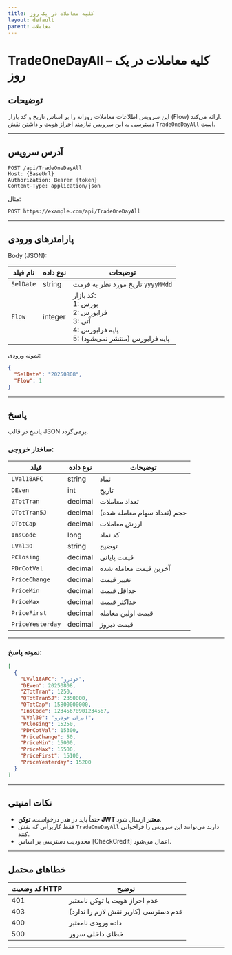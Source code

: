 ```yaml
---
title: کلیه معاملات در یک روز
layout: default
parent: معاملات
---
```



# TradeOneDayAll – کلیه معاملات در یک روز

## توضیحات
این سرویس اطلاعات معاملات روزانه را بر اساس تاریخ و کد بازار (Flow) ارائه می‌کند.  
دسترسی به این سرویس نیازمند احراز هویت و داشتن نقش `TradeOneDayAll` است.

---

## آدرس سرویس

```
POST /api/TradeOneDayAll
Host: {BaseUrl}
Authorization: Bearer {token}
Content-Type: application/json
```

مثال:
```
POST https://example.com/api/TradeOneDayAll
```

---

## پارامترهای ورودی

Body (JSON):

| نام فیلد  | نوع داده  | توضیحات |
|-----------|-----------|---------|
| `SelDate` | string    | تاریخ مورد نظر به فرمت `yyyyMMdd` |
| `Flow`    | integer   | کد بازار:<br>1: بورس<br>2: فرابورس<br>3: آتی<br>4: پایه فرابورس<br>5: پایه فرابورس (منتشر نمی‌شود) |

نمونه ورودی:
```json
{
  "SelDate": "20250808",
  "Flow": 1
}
```

---

## پاسخ

پاسخ در قالب JSON برمی‌گردد.

### ساختار خروجی:
| فیلد | نوع داده | توضیحات |
|------|----------|---------|
| `LVal18AFC` | string  | نماد |
| `DEven` | int | تاریخ |
| `ZTotTran` | decimal | تعداد معاملات |
| `QTotTran5J` | decimal | حجم (تعداد سهام معامله شده) |
| `QTotCap` | decimal | ارزش معاملات |
| `InsCode` | long | کد نماد |
| `LVal30` | string | توضیح |
| `PClosing` | decimal | قیمت پایانی |
| `PDrCotVal` | decimal | آخرین قیمت معامله شده |
| `PriceChange` | decimal | تغییر قیمت |
| `PriceMin` | decimal | حداقل قیمت |
| `PriceMax` | decimal | حداکثر قیمت |
| `PriceFirst` | decimal | قیمت اولین معامله |
| `PriceYesterday` | decimal | قیمت دیروز |

---

### نمونه پاسخ:
```json
[
  {
    "LVal18AFC": "خودرو",
    "DEven": 20250808,
    "ZTotTran": 1250,
    "QTotTran5J": 2350000,
    "QTotCap": 15800000000,
    "InsCode": 12345678901234567,
    "LVal30": "ایران خودرو",
    "PClosing": 15250,
    "PDrCotVal": 15300,
    "PriceChange": 50,
    "PriceMin": 15000,
    "PriceMax": 15500,
    "PriceFirst": 15100,
    "PriceYesterday": 15200
  }
]
```

---

## نکات امنیتی
- حتماً باید در هدر درخواست، **توکن JWT معتبر** ارسال شود.
- فقط کاربرانی که نقش `TradeOneDayAll` دارند می‌توانند این سرویس را فراخوانی کنند.
- محدودیت دسترسی بر اساس [CheckCredit] اعمال می‌شود.

---

## خطاهای محتمل
| کد وضعیت HTTP | توضیح |
|---------------|-------|
| 401 | عدم احراز هویت یا توکن نامعتبر |
| 403 | عدم دسترسی (کاربر نقش لازم را ندارد) |
| 400 | داده ورودی نامعتبر |
| 500 | خطای داخلی سرور |

---
